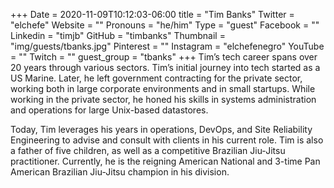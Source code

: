 +++
Date = 2020-11-09T10:12:03-06:00
title = "Tim Banks"
Twitter = "elchefe"
Website = ""
Pronouns = "he/him"
Type = "guest"
Facebook = ""
Linkedin = "timjb"
GitHub = "timbanks"
Thumbnail = "img/guests/tbanks.jpg"
Pinterest = ""
Instagram = "elchefenegro"
YouTube = ""
Twitch = ""
guest_group = "tbanks"
+++
Tim’s tech career spans over 20 years through various sectors. Tim’s initial journey into tech started as a US Marine. Later, he left government contracting for the private sector, working both in large corporate environments and in small startups. While working in the private sector, he honed his skills in systems administration and operations for large Unix-based datastores.

Today, Tim leverages his years in operations, DevOps, and Site Reliability Engineering to advise and consult with clients in his current role. Tim is also a father of five children, as well as a competitive Brazilian Jiu-Jitsu practitioner. Currently, he is the reigning American National and 3-time Pan American Brazilian Jiu-Jitsu champion in his division.